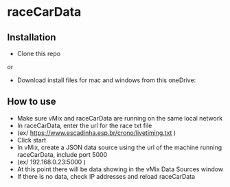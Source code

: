 # raceCarData

## Installation

* Clone this repo 

or

* Download install files for mac and windows from this oneDrive: 

## How to use

* Make sure vMix and raceCarData are running on the same local network
* In raceCarData, enter the url for the race txt file 
*   (ex/ https://www.escadinha.esp.br/crono/livetiming.txt )
* Click start
* In vMix, create a JSON data source using the url of the machine running raceCarData, include port 5000
* (ex/ 192.168.0.23:5000 )
* At this point there will be data showing in the vMix Data Sources window
* If there is no data, check IP addresses and reload raceCarData
